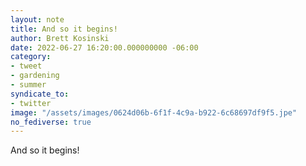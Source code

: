```yaml
---
layout: note
title: And so it begins!
author: Brett Kosinski
date: 2022-06-27 16:20:00.000000000 -06:00
category:
- tweet
- gardening
- summer
syndicate_to:
- twitter
image: "/assets/images/0624d06b-6f1f-4c9a-b922-6c68697df9f5.jpe"
no_fediverse: true
---
```

And so it begins!